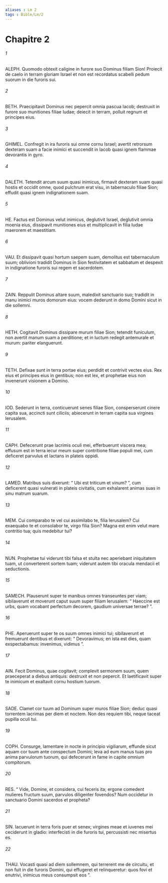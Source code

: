 ```yaml
---
aliases : Lm 2
tags : Bible/Lm/2
---
```


# Chapitre 2

###### 1
ALEPH. Quomodo obtexit caligine in furore suo Dominus filiam Sion! Proiecit de caelo in terram gloriam Israel et non est recordatus scabelli pedum suorum in die furoris sui.
###### 2
BETH. Praecipitavit Dominus nec pepercit omnia pascua Iacob; destruxit in furore suo munitiones filiae Iudae; deiecit in terram, polluit regnum et principes eius.
###### 3
GHIMEL. Confregit in ira furoris sui omne cornu Israel; avertit retrorsum dexteram suam a facie inimici et succendit in Iacob quasi ignem flammae devorantis in gyro.
###### 4
DALETH. Tetendit arcum suum quasi inimicus, firmavit dexteram suam quasi hostis et occidit omne, quod pulchrum erat visu, in tabernaculo filiae Sion; effudit quasi ignem indignationem suam.
###### 5
HE. Factus est Dominus velut inimicus, deglutivit Israel, deglutivit omnia moenia eius, dissipavit munitiones eius et multiplicavit in filia Iudae maerorem et maestitiam.
###### 6
VAU. Et dissipavit quasi hortum saepem suam, demolitus est tabernaculum suum; oblivioni tradidit Dominus in Sion festivitatem et sabbatum et despexit in indignatione furoris sui regem et sacerdotem.
###### 7
ZAIN. Reppulit Dominus altare suum, maledixit sanctuario suo; tradidit in manu inimici muros domorum eius: vocem dederunt in domo Domini sicut in die sollemni.
###### 8
HETH. Cogitavit Dominus dissipare murum filiae Sion; tetendit funiculum, non avertit manum suam a perditione; et in luctum redegit antemurale et murum: pariter elanguerunt.
###### 9
TETH. Defixae sunt in terra portae eius; perdidit et contrivit vectes eius. Rex eius et principes eius in gentibus; non est lex, et prophetae eius non invenerunt visionem a Domino.
###### 10
IOD. Sederunt in terra, conticuerunt senes filiae Sion, consperserunt cinere capita sua, accincti sunt ciliciis; abiecerunt in terram capita sua virgines Ierusalem.
###### 11
CAPH. Defecerunt prae lacrimis oculi mei, efferbuerunt viscera mea; effusum est in terra iecur meum super contritione filiae populi mei, cum deficeret parvulus et lactans in plateis oppidi.
###### 12
LAMED. Matribus suis dixerunt: “ Ubi est triticum et vinum? ”, cum deficerent quasi vulnerati in plateis civitatis, cum exhalarent animas suas in sinu matrum suarum.
###### 13
MEM. Cui comparabo te vel cui assimilabo te, filia Ierusalem? Cui exaequabo te et consolabor te, virgo filia Sion? Magna est enim velut mare contritio tua; quis medebitur tui?
###### 14
NUN. Prophetae tui viderunt tibi falsa et stulta nec aperiebant iniquitatem tuam, ut converterent sortem tuam; viderunt autem tibi oracula mendacii et seductionis.
###### 15
SAMECH. Plauserunt super te manibus omnes transeuntes per viam; sibilaverunt et moverunt caput suum super filiam Ierusalem: “ Haeccine est urbs, quam vocabant perfectum decorem, gaudium universae terrae? ”.
###### 16
PHE. Aperuerunt super te os suum omnes inimici tui; sibilaverunt et fremuerunt dentibus et dixerunt: “ Devoravimus; en ista est dies, quam exspectabamus: invenimus, vidimus ”.
###### 17
AIN. Fecit Dominus, quae cogitavit; complevit sermonem suum, quem praeceperat a diebus antiquis: destruxit et non pepercit. Et laetificavit super te inimicum et exaltavit cornu hostium tuorum.
###### 18
SADE. Clamet cor tuum ad Dominum super muros filiae Sion; deduc quasi torrentem lacrimas per diem et noctem. Non des requiem tibi, neque taceat pupilla oculi tui.
###### 19
COPH. Consurge, lamentare in nocte in principio vigiliarum, effunde sicut aquam cor tuum ante conspectum Domini; leva ad eum manus tuas pro anima parvulorum tuorum, qui defecerunt in fame in capite omnium compitorum.
###### 20
RES. “ Vide, Domine, et considera, cui feceris ita; ergone comedent mulieres fructum suum, parvulos diligenter fovendos? Num occidetur in sanctuario Domini sacerdos et propheta?
###### 21
SIN. Iacuerunt in terra foris puer et senex; virgines meae et iuvenes mei ceciderunt in gladio: interfecisti in die furoris tui, percussisti nec misertus es.
###### 22
THAU. Vocasti quasi ad diem sollemnem, qui terrerent me de circuitu, et non fuit in die furoris Domini, qui effugeret et relinqueretur: quos fovi et enutrivi, inimicus meus consumpsit eos ”.
